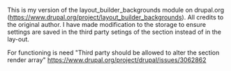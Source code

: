 This is my version of the layout_builder_backgrounds module on drupal.org (https://www.drupal.org/project/layout_builder_backgrounds). All credits to the original author. 
I have made modification to the storage to ensure settings are saved in the third party setings of the section instead of in the lay-out.

For functioning is need "Third party should be allowed to alter the section render array" 
https://www.drupal.org/project/drupal/issues/3062862
